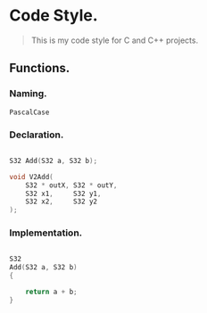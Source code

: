 # Code Style.

> This is my code style for C and C++ projects.

## Functions.

### Naming.

`PascalCase`

### Declaration.

```c

S32 Add(S32 a, S32 b);

void V2Add(
    S32 * outX, S32 * outY,
    S32 x1,     S32 y1,
    S32 x2,     S32 y2
);

```

### Implementation.

```cpp

S32
Add(S32 a, S32 b)
{

    return a + b;
}

```



